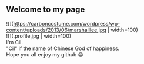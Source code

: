 ## Welcome to my page

![](https://carboncostume.com/wordpress/wp-content/uploads/2013/06/marshalllee.jpg | width=100)  
![](.profile.jpg | width=100)  
I'm Cil.  
"Cil" if the name of Chinese God of happiness.  
Hope you all enjoy my github 😁
